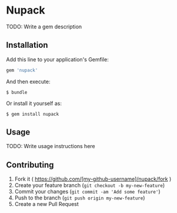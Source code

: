 # Nupack

TODO: Write a gem description

## Installation

Add this line to your application's Gemfile:

```ruby
gem 'nupack'
```

And then execute:

    $ bundle

Or install it yourself as:

    $ gem install nupack

## Usage

TODO: Write usage instructions here

## Contributing

1. Fork it ( https://github.com/[my-github-username]/nupack/fork )
2. Create your feature branch (`git checkout -b my-new-feature`)
3. Commit your changes (`git commit -am 'Add some feature'`)
4. Push to the branch (`git push origin my-new-feature`)
5. Create a new Pull Request
